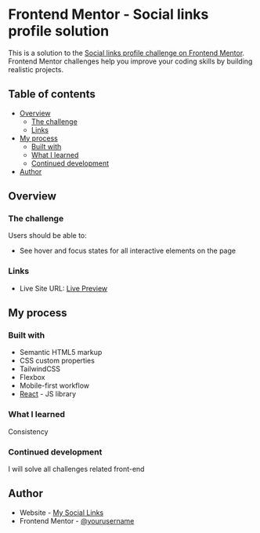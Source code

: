 # Frontend Mentor - Social links profile solution

This is a solution to the [Social links profile challenge on Frontend Mentor](https://www.frontendmentor.io/challenges/social-links-profile-UG32l9m6dQ). Frontend Mentor challenges help you improve your coding skills by building realistic projects. 

## Table of contents

- [Overview](#overview)
  - [The challenge](#the-challenge)
  - [Links](#links)
- [My process](#my-process)
  - [Built with](#built-with)
  - [What I learned](#what-i-learned)
  - [Continued development](#continued-development)
- [Author](#author)



## Overview

### The challenge

Users should be able to:

- See hover and focus states for all interactive elements on the page



### Links


- Live Site URL: [Live Preview](https://social-links-avwaveaf.vercel.app/)

## My process

### Built with

- Semantic HTML5 markup
- CSS custom properties
- TailwindCSS
- Flexbox
- Mobile-first workflow
- [React](https://reactjs.org/) - JS library


### What I learned

Consistency

### Continued development

I will solve all challenges related front-end

## Author

- Website - [My Social Links](https://social-links-avwaveaf.vercel.app/)
- Frontend Mentor - [@yourusername](https://www.frontendmentor.io/profile/avwaveaf)



